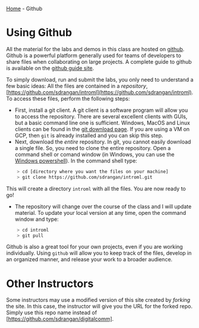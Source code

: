 [Home](../sequence.md) - Github 

# Using Github

All the material for the labs and demos in this class are hosted on
[github](https://github.com/).  Github is a powerful platform
generally used for teams of developers to share files when
collaborating on large projects.  A complete guide to github is available
on the [github guide site](https://guides.github.com/).  

To simply download, run and submit the labs, you only need to understand
a few basic ideas: 
All the files are contained in a *repository*,
[https://github.com/sdrangan/introml](https://github.com/sdrangan/introml).
To access these files, perform the following steps:

*  First, install a git client.  A git client is a software program
will allow you to access the repository.  There are several excellent
clients with GUIs, but a basic command line one is sufficient.
Windows, MacOS and Linux clients can be found in the
[git download page](https://git-scm.com/download).
If you are using a VM on GCP, then `git` is already installed and
you can skip this step.
* Next, download the *entire* repository.  In git, you cannot
easily download a single file.  So, you need to clone the entire repository.
Open a command shell or comand window (in Windows, you can use the
[Windows powershell](https://docs.microsoft.com/en-us/powershell)).
In the command shell type:
~~~bash
    > cd [directory where you want the files on your machine]
    > git clone https://github.com/sdrangan/introml.git
~~~
This will create a directory `introml` with all the files.  You are
now ready to go!
* The repository will change over the course of the class and I will update
material.  To update your local version at any time, open the command
window and type:
~~~bash
    > cd introml
    > git pull
~~~

Github is also a great tool for your own projects, even if you
are working individually.  Using `github` will allow you to keep track of 
the files, develop in an organized manner, and release your work to
a broader audience.

# Other Instructors

Some instructors may use a modified version of this site created by 
*forking* the site.  In this case, the instructor will give you the URL
for the forked repo.  Simply use this repo name instead of [https://github.com/sdrangan/digitalcomm].
